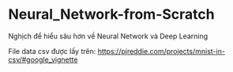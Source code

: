 # Neural_Network-from-Scratch
Nghịch để hiểu sâu hơn về Neural Network và Deep Learning

File data csv được lấy trên:
https://pjreddie.com/projects/mnist-in-csv/#google_vignette
